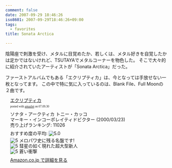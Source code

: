```yaml
---
comment: false
date: 2007-09-29 18:46:26
iso8601: 2007-09-29T18:46:26+09:00
tags:
  - favorites
title: Sonata Arctica

---
```


陰陽座で刺激を受け、メタルに目覚めたか、若しくは、メタル好きを自覚したかは定かではないけれど、TSUTAYAでメタルコーナーを物色した。
そこで大々的に紹介されていたアーティストが「Sonata Arctica」だった。

ファーストアルバムでもある「エクリプティカ」は、今となっては手放せない一枚となってます。
この中で特に気に入っているのは、Blank File、Full Moonの２曲です。

<div class="amazlet-box" style="margin-bottom:0px;">
  <div class="amazlet-image" style="float:left;"><a href="http://www.amazon.co.jp/exec/obidos/ASIN/B00004T40X/nqounet-22/ref=nosim/" name="amazletlink" id="amazletlink"></a></div>
  <div class="amazlet-info" style="float:left;margin-left:15px;line-height:120%">
    <div class="amazlet-name" style="margin-bottom:10px;line-height:120%"><a href="http://www.amazon.co.jp/exec/obidos/ASIN/B00004T40X/nqounet-22/ref=nosim/" name="amazletlink" id="amazletlink">エクリプティカ</a>
      <div class="amazlet-powered-date" style="font-size:7pt;margin-top:5px;font-family:verdana;line-height:120%">posted with <a href="http://app.amazlet.com/amazlet/" title="エクリプティカ">amazlet</a> on 07.09.30</div>
    </div>
    <div class="amazlet-detail">ソナタ・アークティカ トニー・カッコ <br />マーキー・インコーポレイティドビクター (2000/03/23)<br />売り上げランキング: 11026<br /></div>
    <div class="amazlet-review" style="margin-top:10px; margin-bottom:10px">
      <div class="amazlet-review-average" style="margin-bottom:5px">おすすめ度の平均: <img src="http://images-jp.amazon.com/images/G/09/x-locale/common/customer-reviews/stars-5-0.gif" alt="5.0" /></div><img src="http://images-jp.amazon.com/images/G/09/x-locale/common/customer-reviews/stars-5-0.gif" alt="5" /> メロパワ史に残る名盤です!<br /><img src="http://images-jp.amazon.com/images/G/09/x-locale/common/customer-reviews/stars-5-0.gif" alt="5" /> 彗星の如く現れた超大型新人<br /><img src="http://images-jp.amazon.com/images/G/09/x-locale/common/customer-reviews/stars-5-0.gif" alt="5" /> 蒼い衝撃<br />
    </div>
    <div class="amazlet-link" style="margin-top: 5px"><a href="http://www.amazon.co.jp/exec/obidos/ASIN/B00004T40X/nqounet-22/ref=nosim/" name="amazletlink" id="amazletlink">Amazon.co.jp で詳細を見る</a></div>
  </div>
  <div class="amazlet-footer" style="clear: left"></div>
</div>
